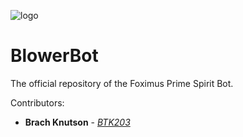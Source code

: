 ![logo](https://github.com/BTK203/InfiniteRecharge-2021/blob/develop/banner.png?raw=true)
# BlowerBot
The official repository of the Foximus Prime Spirit Bot.

Contributors:
- **Brach Knutson** - [*BTK203*](https://github.com/BTK203/)
